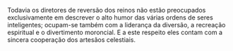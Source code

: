 ﻿Todavia os diretores de reversão dos reinos não estão preocupados exclusivamente em descrever o alto humor das várias ordens de seres inteligentes; ocupam-se também com a liderança da diversão, a recreação espiritual e o divertimento moroncial. E a este respeito eles contam com a sincera cooperação dos artesãos celestiais.